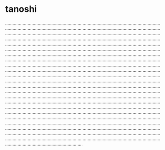 # tanoshi

..................................................................................................................................................................................................................................................................................................................................................................................................................................................................................................................................................................................................................................................................................................................................................................................................................................................................................................................................................................................................................................................................................................................................................................................................................................................................................................................................................................................................................................................................................................................................................................................................................................................................................................................................................................................................................................................................................................................................................................................................................................................................................................................................................................................................................................................................................................................................................................................................................................................................................................................................................................................................................................................................................................................................................................................................................................................................................................................................................................................................................................